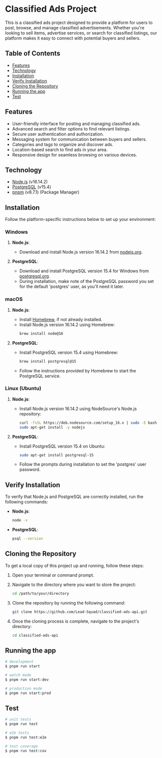 
# Classified Ads Project

This is a classified ads project designed to provide a platform for users to post, browse, and manage classified advertisements. Whether you're looking to sell items, advertise services, or search for classified listings, our platform makes it easy to connect with potential buyers and sellers.

## Table of Contents
- [Features](#features)
- [Technology](#technology)
- [Installation](#installation)
- [Verify Installation](#verify-installation)
- [Cloning the Repository](#cloning-the-repository)
- [Running the app](#running-the-app)
- [Test](#test)


## Features

- User-friendly interface for posting and managing classified ads.
- Advanced search and filter options to find relevant listings.
- Secure user authentication and authorization.
- Messaging system for communication between buyers and sellers.
- Categories and tags to organize and discover ads.
- Location-based search to find ads in your area.
- Responsive design for seamless browsing on various devices.

## Technology
- [Node.js](https://nodejs.org/) (v16.14.2)
- [PostgreSQL](https://www.postgresql.org/) (v15.4)
- [pnpm](https://pnpm.js.org/) (v8.7.1) (Package Manager)
  
## Installation

Follow the platform-specific instructions below to set up your environment:

### Windows

1. **Node.js**:
   - Download and install Node.js version 16.14.2 from [nodejs.org](https://nodejs.org/).

2. **PostgreSQL**:
   - Download and install PostgreSQL version 15.4 for Windows from [postgresql.org](https://www.postgresql.org/download/windows/).
   - During installation, make note of the PostgreSQL password you set for the default 'postgres' user, as you'll need it later.

### macOS

1. **Node.js**:
   - Install [Homebrew](https://brew.sh/), if not already installed.
   - Install Node.js version 16.14.2 using Homebrew:
     ```bash
     brew install node@16
     ```

2. **PostgreSQL**:
   - Install PostgreSQL version 15.4 using Homebrew:
     ```bash
     brew install postgresql@15
     ```
   - Follow the instructions provided by Homebrew to start the PostgreSQL service.

### Linux (Ubuntu)

1. **Node.js**:
   - Install Node.js version 16.14.2 using NodeSource's Node.js repository:
     ```bash
     curl -fsSL https://deb.nodesource.com/setup_16.x | sudo -E bash -
     sudo apt-get install -y nodejs
     ```

2. **PostgreSQL**:
   - Install PostgreSQL version 15.4 on Ubuntu:
     ```bash
     sudo apt-get install postgresql-15
     ```
   - Follow the prompts during installation to set the 'postgres' user password.

## Verify Installation

To verify that Node.js and PostgreSQL are correctly installed, run the following commands:

- **Node.js**:
  ```bash
  node -v

- **PostgreSQL**:
  ```bash
  psql --version

## Cloning the Repository

To get a local copy of this project up and running, follow these steps:

1. Open your terminal or command prompt.

2. Navigate to the directory where you want to store the project:
   ```bash
   cd /path/to/your/directory

3. Clone the repository by running the following command:
   ```bash
   git clone https://github.com/Lead-Squad/classified-ads-api.git

4. Once the cloning process is complete, navigate to the project's directory:
   ```bash
   cd classified-ads-api

## Running the app

```bash
# development
$ pnpm run start

# watch mode
$ pnpm run start:dev

# production mode
$ pnpm run start:prod
```

## Test

```bash
# unit tests
$ pnpm run test

# e2e tests
$ pnpm run test:e2e

# test coverage
$ pnpm run test:cov
```
